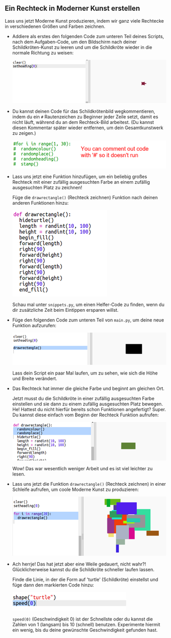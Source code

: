 ## Ein Rechteck in Moderner Kunst erstellen

Lass uns jetzt Moderne Kunst produzieren, indem wir ganz viele Rechtecke in verschiedenen Größen und Farben zeichnen. 

+ Addiere als erstes den folgenden Code zum unteren Teil deines Scripts, nach dem Aufgaben-Code, um den Bildschirm nach deiner Schildkröten-Kunst zu leeren und um die Schildkröte wieder in die normale Richtung zu weisen:

    ![screenshot](images/modern-reset.png)

+ Du kannst deinen Code für das Schildkrötenbild wegkommentieren, indem du ein `#` Rautenzeichen zu Beginner jeder Zeile setzt, damit es nicht läuft, während du an dem Rechteck-Bild arbeitest. (Du kannst diesen Kommentar später wieder entfernen, um dein Gesamtkunstwerk zu zeigen.)

    ![screenshot](images/modern-comment.png)
 
+ Lass uns jetzt eine Funktion hinzufügen, um ein beliebig großes Rechteck mit einer zufällig ausgesuchten Farbe an einem zufällig ausgesuchten Platz zu zeichnen! 
    
    Füge die `drawrectangle()` (Rechteck zeichnen) Funktion nach deinen anderen Funktionen hinzu:

    ![screenshot](images/modern-rect-function.png)
    
    Schau mal unter `snippets.py`, um einen Helfer-Code zu finden, wenn du dir zusätzliche Zeit beim Eintippen ersparen willst. 
    
+ Füge den folgenden Code zum unteren Teil von `main.py`, um deine neue Funktion aufzurufen:

    ![screenshot](images/modern-call-rect.png)
    
    Lass dein Script ein paar Mal laufen, um zu sehen, wie sich die Höhe und Breite verändert. 
   
+ Das Rechteck hat immer die gleiche Farbe und beginnt am gleichen Ort. 

    Jetzt musst du die Schildkröte in einer zufällig ausgesuchten Farbe einstellen und sie dann zu einem zufällig ausgesuchten Platz bewegen. He! Hattest du nicht hierfür bereits schon Funktionen angefertigt? Super. Du kannst diese einfach vom Beginn der Rechteck Funktion aufrufen: 
    
    ![screenshot](images/modern-random-rect.png)
    
    Wow! Das war wesentlich weniger Arbeit und es ist viel leichter zu lesen. 

    
+ Lass uns jetzt die Funktion `drawrectangle()` (Rechteck zeichnen) in einer Schleife aufrufen, um coole Moderne Kunst zu produzieren:

    ![screenshot](images/modern-rect-art.png)

+ Ach herrje! Das hat jetzt aber eine Weile gedauert, nicht wahr?! Glücklicherweise kannst du die Schildkröte schneller laufen lassen. 

    Finde die Linie, in der die Form auf 'turtle' (Schildkröte) einstellst und füge dann den markierten Code hinzu:
    
    ![screenshot](images/modern-speed.png)
    
    `speed(0)` (Geschwindigkeit 0) ist der Schnellste oder du kannst die Zahlen von 1 (langsam) bis 10 (schnell) benutzen. Experimente hiermit ein wenig, bis du deine gewünschte Geschwindigkeit gefunden hast. 
